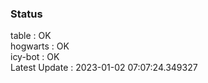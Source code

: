 ### Status


table : OK  
hogwarts : OK  
icy-bot : OK  
Latest Update : 2023-01-02 07:07:24.349327
